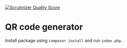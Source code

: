 [![Scrutinizer Quality Score](https://scrutinizer-ci.com/g/balazscsaba/human-direct-qrcode/badges/quality-score.png?s=5448a7e0321418d4465cb9b7aaf6c789a16b27d0)](https://scrutinizer-ci.com/g/balazscsaba/human-direct-qrcode/)

QR code generator
===================

Install package using ``composer install`` and run ``index.php``.
